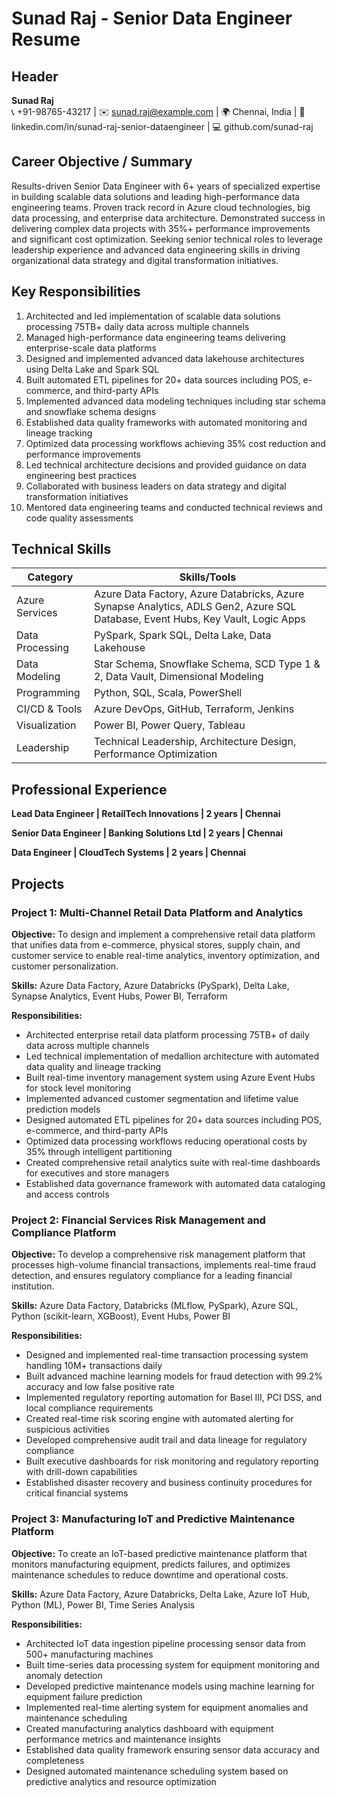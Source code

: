 # Sunad Raj - Senior Data Engineer Resume

## Header
**Sunad Raj**  
📞 +91-98765-43217 | ✉️ sunad.raj@example.com | 🌍 Chennai, India | 🔗 linkedin.com/in/sunad-raj-senior-dataengineer | 💻 github.com/sunad-raj

## Career Objective / Summary
Results-driven Senior Data Engineer with 6+ years of specialized expertise in building scalable data solutions and leading high-performance data engineering teams. Proven track record in Azure cloud technologies, big data processing, and enterprise data architecture. Demonstrated success in delivering complex data projects with 35%+ performance improvements and significant cost optimization. Seeking senior technical roles to leverage leadership experience and advanced data engineering skills in driving organizational data strategy and digital transformation initiatives.

## Key Responsibilities
1. Architected and led implementation of scalable data solutions processing 75TB+ daily data across multiple channels
2. Managed high-performance data engineering teams delivering enterprise-scale data platforms
3. Designed and implemented advanced data lakehouse architectures using Delta Lake and Spark SQL
4. Built automated ETL pipelines for 20+ data sources including POS, e-commerce, and third-party APIs
5. Implemented advanced data modeling techniques including star schema and snowflake schema designs
6. Established data quality frameworks with automated monitoring and lineage tracking
7. Optimized data processing workflows achieving 35% cost reduction and performance improvements
8. Led technical architecture decisions and provided guidance on data engineering best practices
9. Collaborated with business leaders on data strategy and digital transformation initiatives
10. Mentored data engineering teams and conducted technical reviews and code quality assessments

## Technical Skills

| Category | Skills/Tools |
|----------|--------------|
| Azure Services | Azure Data Factory, Azure Databricks, Azure Synapse Analytics, ADLS Gen2, Azure SQL Database, Event Hubs, Key Vault, Logic Apps |
| Data Processing | PySpark, Spark SQL, Delta Lake, Data Lakehouse |
| Data Modeling | Star Schema, Snowflake Schema, SCD Type 1 & 2, Data Vault, Dimensional Modeling |
| Programming | Python, SQL, Scala, PowerShell |
| CI/CD & Tools | Azure DevOps, GitHub, Terraform, Jenkins |
| Visualization | Power BI, Power Query, Tableau |
| Leadership | Technical Leadership, Architecture Design, Performance Optimization |

## Professional Experience

**Lead Data Engineer | RetailTech Innovations | 2 years | Chennai**

**Senior Data Engineer | Banking Solutions Ltd | 2 years | Chennai**

**Data Engineer | CloudTech Systems | 2 years | Chennai**

## Projects

### Project 1: Multi-Channel Retail Data Platform and Analytics

**Objective:** To design and implement a comprehensive retail data platform that unifies data from e-commerce, physical stores, supply chain, and customer service to enable real-time analytics, inventory optimization, and customer personalization.

**Skills:** Azure Data Factory, Azure Databricks (PySpark), Delta Lake, Synapse Analytics, Event Hubs, Power BI, Terraform

**Responsibilities:**
- Architected enterprise retail data platform processing 75TB+ of daily data across multiple channels
- Led technical implementation of medallion architecture with automated data quality and lineage tracking
- Built real-time inventory management system using Azure Event Hubs for stock level monitoring
- Implemented advanced customer segmentation and lifetime value prediction models
- Designed automated ETL pipelines for 20+ data sources including POS, e-commerce, and third-party APIs
- Optimized data processing workflows reducing operational costs by 35% through intelligent partitioning
- Created comprehensive retail analytics suite with real-time dashboards for executives and store managers
- Established data governance framework with automated data cataloging and access controls

### Project 2: Financial Services Risk Management and Compliance Platform

**Objective:** To develop a comprehensive risk management platform that processes high-volume financial transactions, implements real-time fraud detection, and ensures regulatory compliance for a leading financial institution.

**Skills:** Azure Data Factory, Databricks (MLflow, PySpark), Azure SQL, Python (scikit-learn, XGBoost), Event Hubs, Power BI

**Responsibilities:**
- Designed and implemented real-time transaction processing system handling 10M+ transactions daily
- Built advanced machine learning models for fraud detection with 99.2% accuracy and low false positive rate
- Implemented regulatory reporting automation for Basel III, PCI DSS, and local compliance requirements
- Created real-time risk scoring engine with automated alerting for suspicious activities
- Developed comprehensive audit trail and data lineage for regulatory compliance
- Built executive dashboards for risk monitoring and regulatory reporting with drill-down capabilities
- Established disaster recovery and business continuity procedures for critical financial systems

### Project 3: Manufacturing IoT and Predictive Maintenance Platform

**Objective:** To create an IoT-based predictive maintenance platform that monitors manufacturing equipment, predicts failures, and optimizes maintenance schedules to reduce downtime and operational costs.

**Skills:** Azure Data Factory, Azure Databricks, Delta Lake, Azure IoT Hub, Python (ML), Power BI, Time Series Analysis

**Responsibilities:**
- Architected IoT data ingestion pipeline processing sensor data from 500+ manufacturing machines
- Built time-series data processing system for equipment monitoring and anomaly detection
- Developed predictive maintenance models using machine learning for equipment failure prediction
- Implemented real-time alerting system for equipment anomalies and maintenance scheduling
- Created manufacturing analytics dashboard with equipment performance metrics and maintenance insights
- Established data quality framework ensuring sensor data accuracy and completeness
- Designed automated maintenance scheduling system based on predictive analytics and resource optimization
